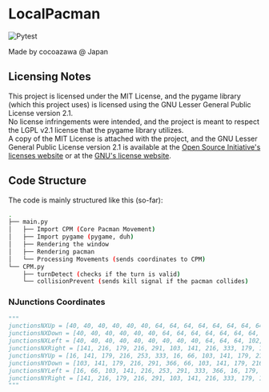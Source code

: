 # LocalPacman

![Pytest](https://github.com/cocoazawa/localPacman/actions/workflows/python-app.yml/badge.svg)  

Made by cocoazawa @ Japan  


## Licensing Notes

This project is licensed under the MIT License, and the pygame library (which this project uses) is licensed using the GNU Lesser General Public License version 2.1.  
No license infringements were intended, and the project is meant to respect the LGPL v2.1 license that the pygame library utilizes.  
A copy of the MIT License is attached with the project, and the GNU Lesser General Public License version 2.1 is available at the [Open Source Initiative's licenses website](https://opensource.org/license/lgpl-2-1/) or at the [GNU's license website](https://www.gnu.org/licenses/old-licenses/lgpl-2.1.en.html#SEC1).  


## Code Structure

The code is mainly structured like this (so-far):  

```bash
.
├── main.py  
│   ├── Import CPM (Core Pacman Movement)  
│   ├── Import pygame (pygame, duh)  
│   ├── Rendering the window  
│   ├── Rendering pacman  
│   └── Processing Movements (sends coordinates to CPM)  
└── CPM.py  
    ├── turnDetect (checks if the turn is valid)  
    └── collisionPrevent (sends kill signal if the pacman collides)  
```


### NJunctions Coordinates

```python
"""
junctionsNXUp = [40, 40, 40, 40, 40, 40, 64, 64, 64, 64, 64, 64, 64, 64, 64, 102, 102, 139, 139, 139, 139, 139, 176, 176, 176, 176, 176, 176, 179, 179, 179, 179, 179, 179, 220, 220, 220, 220, 220, 220, 222, 222, 222, 222, 222, 222, 222, 259, 259, 259, 259, 259, 297, 334, 334, 334, 334, 334, 334, 334, 334, 334, 361, 361, 361, 361, 361, 361]
junctionsNXDown = [40, 40, 40, 40, 40, 40, 64, 64, 64, 64, 64, 64, 64, 64, 102, 102, 139, 139, 139, 139, 139, 176, 176, 176, 176, 176, 176, 179, 179, 179, 179, 179, 179, 220, 220, 220, 220, 220, 220, 222, 222, 222, 222, 222, 222, 259, 259, 259, 259, 297, 297, 334, 334, 334, 334, 334, 334, 334, 334, 334, 361, 361, 361, 361, 361, 361]
junctionsNXLeft = [40, 40, 40, 40, 40, 40, 40, 40, 40, 64, 64, 64, 102, 102, 102, 139, 139, 139, 139, 176, 179, 220, 220, 220, 220, 220, 222, 222, 222, 222, 259, 297, 297, 297, 297, 334, 334, 334, 361, 361]
junctionsNXRight = [141, 216, 179, 216, 291, 103, 141, 216, 333, 179, 16, 103, 179, 253, 333, 16, 103, 179, 253, 333, 179, 179, 103, 141, 216, 333, 141, 216, 291, 141, 216, 16, 66, 103, 141, 216, 253, 291, 333, 366]
junctionsNYUp = [16, 141, 179, 216, 253, 333, 16, 66, 103, 141, 179, 216, 253, 291, 366, 16, 366, 16, 66, 141, 291, 366, 16, 103, 179, 216, 253, 333, 16, 103, 179, 216, 253, 333, 16, 103, 179, 216, 253, 333, 16, 66, 103, 179, 216, 253, 333, 16, 66, 141, 291, 366, 16, 16, 66, 103, 141, 179, 216, 253, 291, 366, 16, 141, 179, 216, 253, 333]
junctionsNYDown = [103, 141, 179, 216, 291, 366, 66, 103, 141, 179, 216, 253, 333, 366, 333, 366, 16, 103, 253, 333, 366, 66, 141, 179, 216, 291, 366, 66, 141, 179, 216, 291, 366, 16, 66, 141, 179, 216, 291, 141, 179, 216, 291, 333, 366, 16, 253, 333, 366, 333, 366, 16, 66, 103, 141, 179, 216, 253, 333, 366, 103, 141, 179, 216, 291, 366]
junctionsNYLeft = [16, 66, 103, 141, 216, 253, 291, 333, 366, 16, 179, 216, 141, 216, 291, 103, 141, 216, 333, 179, 179, 16, 103, 179, 253, 333, 16, 103, 179, 253, 179, 103, 141, 216, 333, 141, 216, 291, 141, 216]
junctionsNYRight = [141, 216, 179, 216, 291, 103, 141, 216, 333, 179, 16, 103, 179, 253, 333, 16, 103, 179, 253, 333, 179, 179, 103, 141, 216, 333, 141, 216, 291, 141, 216, 16, 66, 103, 141, 216, 253, 291, 333, 366]
"""
```
